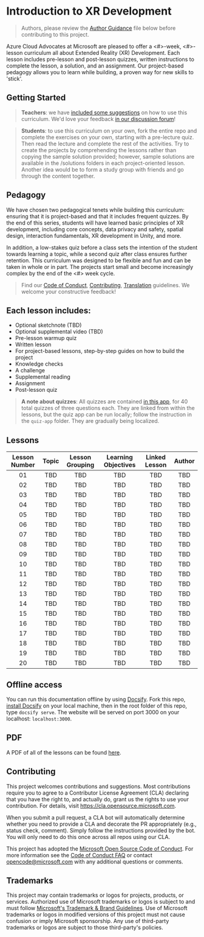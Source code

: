 # Introduction to XR Development

> Authors, please review the [Author Guidance](Author_Guidance.md) file below before contributing to this project.

Azure Cloud Advocates at Microsoft are pleased to offer a <#>-week, <#>-lesson curriculum all about Extended Reality (XR) Development. Each lesson includes pre-lesson and post-lesson quizzes, written instructions to complete the lesson, a solution, and an assignment. Our project-based pedagogy allows you to learn while building, a proven way for new skills to 'stick'.

## Getting Started

> **Teachers**: we have [included some suggestions](<LINK>) on how to use this curriculum.  We'd love your feedback [in our discussion forum](<LINK>)!

> **Students**: to use this curriculum on your own, fork the entire repo and complete the exercises on your own, starting with a pre-lecture quiz.  Then read the lecture and complete the rest of the activities. Try to create the projects by comprehending the lessons rather than copying the sample solution provided; however, sample solutions are available in the /solutions folders in each project-oriented lesson. Another idea would be to form a study group with friends and go through the content together.

## Pedagogy

We have chosen two pedagogical tenets while building this curriculum: ensuring that it is project-based and that it includes frequent quizzes. By the end of this series, students will have learned basic principles of XR development, including core concepts, data privacy and safety, spatial design, interaction fundamentals, XR development in Unity, and more.

In addition, a low-stakes quiz before a class sets the intention of the student towards learning a topic, while a second quiz after class ensures further retention. This curriculum was designed to be flexible and fun and can be taken in whole or in part. The projects start small and become increasingly complex by the end of the <#> week cycle.

> Find our [Code of Conduct](CODE_OF_CONDUCT.md), [Contributing](CONTRIBUTING.md),  [Translation](TRANSLATIONS.md) guidelines. We welcome your constructive feedback!

## Each lesson includes:

- Optional sketchnote (TBD)
- Optional supplemental video (TBD)
- Pre-lesson warmup quiz
- Written lesson
- For project-based lessons, step-by-step guides on how to build the project
- Knowledge checks
- A challenge
- Supplemental reading
- Assignment
- Post-lesson quiz

> **A note about quizzes**: All quizzes are contained [in this app](<LINK>), for 40 total quizzes of three questions each. They are linked from within the lessons, but the quiz app can be run locally; follow the instruction in the `quiz-app` folder. They are gradually being localized.

## Lessons

| Lesson Number | Topic | Lesson Grouping | Learning Objectives | Linked Lesson | Author |
| :-----------: | :----------------------------------------: | :--------------------------------------------------: | :-----------------------------------------------------------------------------------------------------------------------------------------------------------------------: | :---------------------------------------------------------------------: | :----: |
| 01 | TBD | TBD | TBD | TBD | TBD|
| 02 | TBD | TBD | TBD | TBD | TBD|
| 03 | TBD | TBD | TBD | TBD | TBD|
| 04 | TBD | TBD | TBD | TBD | TBD|
| 05 | TBD | TBD | TBD | TBD | TBD|
| 06 | TBD | TBD | TBD | TBD | TBD|
| 07 | TBD | TBD | TBD | TBD | TBD|
| 08 | TBD | TBD | TBD | TBD | TBD|
| 09 | TBD | TBD | TBD | TBD | TBD|
| 10 | TBD | TBD | TBD | TBD | TBD|
| 11 | TBD | TBD | TBD | TBD | TBD|
| 12 | TBD | TBD | TBD | TBD | TBD|
| 13 | TBD | TBD | TBD | TBD | TBD|
| 14 | TBD | TBD | TBD | TBD | TBD|
| 15 | TBD | TBD | TBD | TBD | TBD|
| 16 | TBD | TBD | TBD | TBD | TBD|
| 17 | TBD | TBD | TBD | TBD | TBD|
| 18 | TBD | TBD | TBD | TBD | TBD|
| 19 | TBD | TBD | TBD | TBD | TBD|
| 20 | TBD | TBD | TBD | TBD | TBD|
## Offline access

You can run this documentation offline by using [Docsify](https://docsify.js.org/#/). Fork this repo, [install Docsify](https://docsify.js.org/#/quickstart) on your local machine,  then in the root folder of this repo, type `docsify serve`. The website will be served on port 3000 on your localhost: `localhost:3000`.

## PDF

A PDF of all of the lessons can be found [here](<LINK>).

## Contributing

This project welcomes contributions and suggestions.  Most contributions require you to agree to a
Contributor License Agreement (CLA) declaring that you have the right to, and actually do, grant us
the rights to use your contribution. For details, visit https://cla.opensource.microsoft.com.

When you submit a pull request, a CLA bot will automatically determine whether you need to provide
a CLA and decorate the PR appropriately (e.g., status check, comment). Simply follow the instructions
provided by the bot. You will only need to do this once across all repos using our CLA.

This project has adopted the [Microsoft Open Source Code of Conduct](https://opensource.microsoft.com/codeofconduct/).
For more information see the [Code of Conduct FAQ](https://opensource.microsoft.com/codeofconduct/faq/) or
contact [opencode@microsoft.com](mailto:opencode@microsoft.com) with any additional questions or comments.

## Trademarks

This project may contain trademarks or logos for projects, products, or services. Authorized use of Microsoft 
trademarks or logos is subject to and must follow 
[Microsoft's Trademark & Brand Guidelines](https://www.microsoft.com/en-us/legal/intellectualproperty/trademarks/usage/general).
Use of Microsoft trademarks or logos in modified versions of this project must not cause confusion or imply Microsoft sponsorship.
Any use of third-party trademarks or logos are subject to those third-party's policies.
